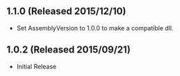 ## 1.1.0 (Released 2015/12/10)

* Set AssemblyVersion to 1.0.0 to make a compatible dll.

## 1.0.2 (Released 2015/09/21)

* Initial Release
